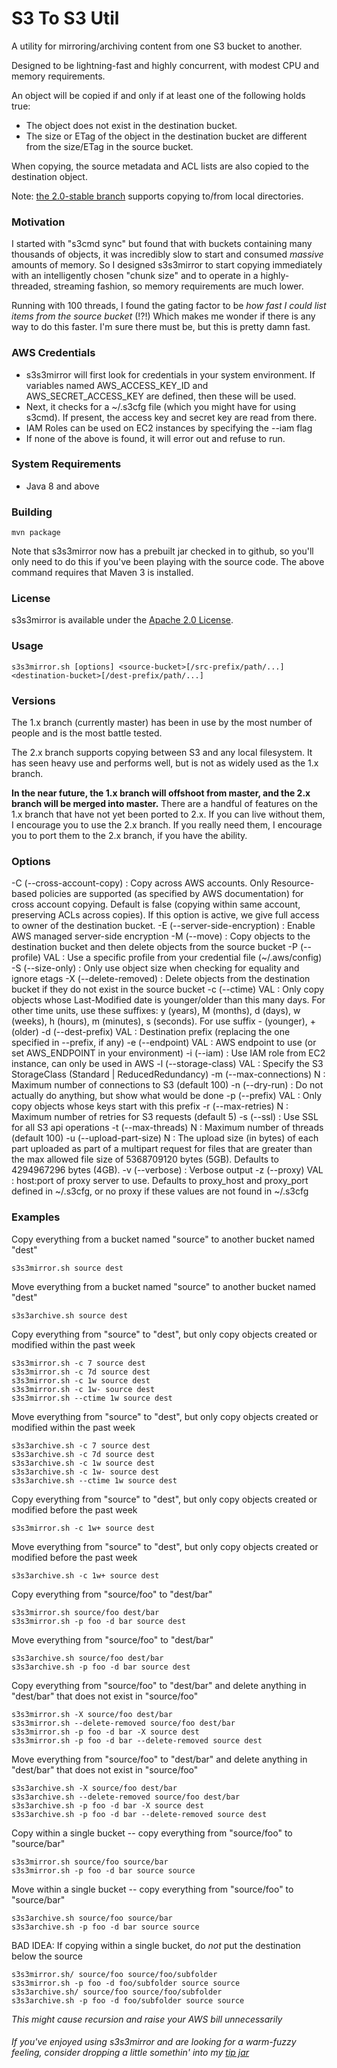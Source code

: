 S3 To S3 Util
==============

A utility for mirroring/archiving content from one S3 bucket to another.

Designed to be lightning-fast and highly concurrent, with modest CPU and memory requirements.

An object will be copied if and only if at least one of the following holds true:

* The object does not exist in the destination bucket.
* The size or ETag of the object in the destination bucket are different from the size/ETag in the source bucket.

When copying, the source metadata and ACL lists are also copied to the destination object.

Note: [the 2.0-stable branch](https://github.com/cobbzilla/s3s3mirror/tree/2.0-stable) supports copying to/from local directories.

### Motivation

I started with "s3cmd sync" but found that with buckets containing many thousands of objects, it was incredibly slow
to start and consumed *massive* amounts of memory. So I designed s3s3mirror to start copying immediately with an intelligently
chosen "chunk size" and to operate in a highly-threaded, streaming fashion, so memory requirements are much lower.

Running with 100 threads, I found the gating factor to be *how fast I could list items from the source bucket* (!?!)
Which makes me wonder if there is any way to do this faster. I'm sure there must be, but this is pretty damn fast.

### AWS Credentials

* s3s3mirror will first look for credentials in your system environment. If variables named AWS\_ACCESS\_KEY\_ID and AWS\_SECRET\_ACCESS\_KEY are defined, then these will be used.
* Next, it checks for a ~/.s3cfg file (which you might have for using s3cmd). If present, the access key and secret key are read from there.
* IAM Roles can be used on EC2 instances by specifying the --iam flag
* If none of the above is found, it will error out and refuse to run.

### System Requirements

* Java 8 and above

### Building

    mvn package

Note that s3s3mirror now has a prebuilt jar checked in to github, so you'll only need to do this if you've been playing with the source code.
The above command requires that Maven 3 is installed.

### License

s3s3mirror is available under the [Apache 2.0 License](https://www.apache.org/licenses/LICENSE-2.0).

### Usage

    s3s3mirror.sh [options] <source-bucket>[/src-prefix/path/...] <destination-bucket>[/dest-prefix/path/...]

### Versions

The 1.x branch (currently master) has been in use by the most number of people and is the most battle tested.

The 2.x branch supports copying between S3 and any local filesystem. It has seen heavy use and performs well, but is not as widely used as the 1.x branch.

**In the near future, the 1.x branch will offshoot from master, and the 2.x branch will be merged into master.** There are a handful of features
on the 1.x branch that have not yet been ported to 2.x. If you can live without them, I encourage you to use the 2.x branch. If you really need them,
I encourage you to port them to the 2.x branch, if you have the ability.

### Options

 -C (--cross-account-copy)     : Copy across AWS accounts. Only Resource-based
                                 policies are supported (as specified by AWS
                                 documentation) for cross account copying.
                                 Default is false (copying within same account,
                                 preserving ACLs across copies). If this option
                                 is active, we give full access to owner of the
                                 destination bucket.
 -E (--server-side-encryption) : Enable AWS managed server-side encryption
 -M (--move)                   : Copy objects to the destination bucket and
                                 then delete objects from the source bucket
 -P (--profile) VAL            : Use a specific profile from your credential
                                 file (~/.aws/config)
 -S (--size-only)              : Only use object size when checking for
                                 equality and ignore etags
 -X (--delete-removed)         : Delete objects from the destination bucket if
                                 they do not exist in the source bucket
 -c (--ctime) VAL              : Only copy objects whose Last-Modified date is
                                 younger/older than this many days. For other
                                 time units, use these suffixes: y (years), M
                                 (months), d (days), w (weeks), h (hours), m
                                 (minutes), s (seconds). For use suffix -
                                 (younger), + (older)
 -d (--dest-prefix) VAL        : Destination prefix (replacing the one
                                 specified in --prefix, if any)
 -e (--endpoint) VAL           : AWS endpoint to use (or set AWS_ENDPOINT in
                                 your environment)
 -i (--iam)                    : Use IAM role from EC2 instance, can only be
                                 used in AWS
 -l (--storage-class) VAL      : Specify the S3 StorageClass (Standard |
                                 ReducedRedundancy)
 -m (--max-connections) N      : Maximum number of connections to S3 (default
                                 100)
 -n (--dry-run)                : Do not actually do anything, but show what
                                 would be done
 -p (--prefix) VAL             : Only copy objects whose keys start with this
                                 prefix
 -r (--max-retries) N          : Maximum number of retries for S3 requests
                                 (default 5)
 -s (--ssl)                    : Use SSL for all S3 api operations
 -t (--max-threads) N          : Maximum number of threads (default 100)
 -u (--upload-part-size) N     : The upload size (in bytes) of each part
                                 uploaded as part of a multipart request for
                                 files that are greater than the max allowed
                                 file size of 5368709120 bytes (5GB). Defaults
                                 to 4294967296 bytes (4GB).
 -v (--verbose)                : Verbose output
 -z (--proxy) VAL              : host:port of proxy server to use. Defaults to
                                 proxy_host and proxy_port defined in ~/.s3cfg,
                                 or no proxy if these values are not found in
                                 ~/.s3cfg

### Examples

Copy everything from a bucket named "source" to another bucket named "dest"

    s3s3mirror.sh source dest

Move everything from a bucket named "source" to another bucket named "dest"

    s3s3archive.sh source dest

Copy everything from "source" to "dest", but only copy objects created or modified within the past week

    s3s3mirror.sh -c 7 source dest
    s3s3mirror.sh -c 7d source dest
    s3s3mirror.sh -c 1w source dest
    s3s3mirror.sh -c 1w- source dest
    s3s3mirror.sh --ctime 1w source dest

Move everything from "source" to "dest", but only copy objects created or modified within the past week

    s3s3archive.sh -c 7 source dest
    s3s3archive.sh -c 7d source dest
    s3s3archive.sh -c 1w source dest
    s3s3archive.sh -c 1w- source dest
    s3s3archive.sh --ctime 1w source dest


Copy everything from "source" to "dest", but only copy objects created or modified before the past week
    
    s3s3mirror.sh -c 1w+ source dest

Move everything from "source" to "dest", but only copy objects created or modified before the past week
    
    s3s3archive.sh -c 1w+ source dest

Copy everything from "source/foo" to "dest/bar"

    s3s3mirror.sh source/foo dest/bar
    s3s3mirror.sh -p foo -d bar source dest

Move everything from "source/foo" to "dest/bar"

    s3s3archive.sh source/foo dest/bar
    s3s3archive.sh -p foo -d bar source dest


Copy everything from "source/foo" to "dest/bar" and delete anything in "dest/bar" that does not exist in "source/foo"

    s3s3mirror.sh -X source/foo dest/bar
    s3s3mirror.sh --delete-removed source/foo dest/bar
    s3s3mirror.sh -p foo -d bar -X source dest
    s3s3mirror.sh -p foo -d bar --delete-removed source dest

Move everything from "source/foo" to "dest/bar" and delete anything in "dest/bar" that does not exist in "source/foo"

    s3s3archive.sh -X source/foo dest/bar
    s3s3archive.sh --delete-removed source/foo dest/bar
    s3s3archive.sh -p foo -d bar -X source dest
    s3s3archive.sh -p foo -d bar --delete-removed source dest


Copy within a single bucket -- copy everything from "source/foo" to "source/bar"

    s3s3mirror.sh source/foo source/bar
    s3s3mirror.sh -p foo -d bar source source

Move within a single bucket -- copy everything from "source/foo" to "source/bar"

    s3s3archive.sh source/foo source/bar
    s3s3archive.sh -p foo -d bar source source


BAD IDEA: If copying within a single bucket, do *not* put the destination below the source

    s3s3mirror.sh/ source/foo source/foo/subfolder
    s3s3mirror.sh -p foo -d foo/subfolder source source
    s3s3archive.sh/ source/foo source/foo/subfolder
    s3s3archive.sh -p foo -d foo/subfolder source source
    
*This might cause recursion and raise your AWS bill unnecessarily*



###### If you've enjoyed using s3s3mirror and are looking for a warm-fuzzy feeling, consider dropping a little somethin' into my [tip jar](https://cobbzilla.org/tipjar.html)

